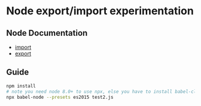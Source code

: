 # Node export/import experimentation
## Node Documentation
* [import](https://developer.mozilla.org/en-US/docs/Web/JavaScript/Reference/Statements/import)
* [export](https://developer.mozilla.org/en-US/docs/Web/JavaScript/Reference/Statements/export)

## Guide
```bash
npm install
# note you need node 8.0+ to use npx, else you have to install babel-cli
npx babel-node --presets es2015 test2.js
```
